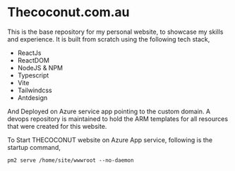 # Thecoconut.com.au

This is the base repository for my personal website, to showcase my skills and experience. It is built from scratch using the following tech stack,

- ReactJs
- ReactDOM
- NodeJS & NPM
- Typescript
- Vite
- Tailwindcss
- Antdesign

And Deployed on Azure service app pointing to the custom domain. A devops repository is maintained to hold the ARM templates for all resources that were created for this website.



To Start THECOCONUT website on Azure App service, following is the startup command,

 `pm2 serve /home/site/wwwroot --no-daemon`